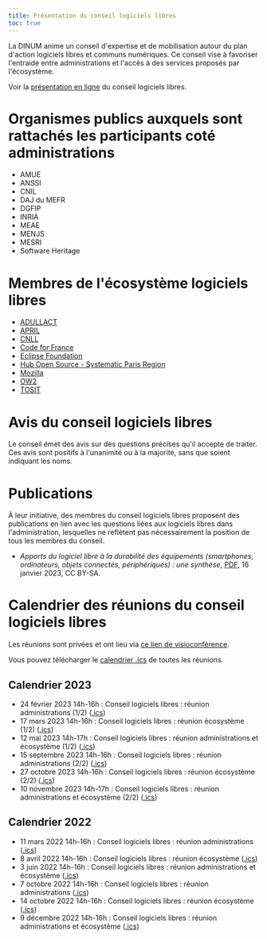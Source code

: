 ```yaml
---
title: Présentation du conseil logiciels libres
toc: true
---
```


La DINUM anime un conseil d'expertise et de mobilisation autour du plan d'action logiciels libres et communs numériques.  Ce conseil vise à favoriser l'entraide entre administrations et l'accès à des services proposés par l'écosystème.

Voir la [présentation en ligne](https://speakerdeck.com/bluehats/presentation-du-conseil-logiciels-libres-anime-par-la-dinum) du conseil logiciels libres.

# Organismes publics auxquels sont rattachés les participants coté administrations

- AMUE
- ANSSI
- CNIL
- DAJ du MEFR
- DGFIP
- INRIA
- MEAE
- MENJS
- MESRI
- Software Heritage

# Membres de l'écosystème logiciels libres

- [ADULLACT](https://adullact.org/)
- [APRIL](https://www.april.org/)
- [CNLL](https://cnll.fr/)
- [Code for France](https://codefor.fr/)
- [Eclipse Foundation](https://www.eclipse.org/org/foundation/)
- [Hub Open Source - Systematic Paris Region](https://systematic-paris-region.org/hubs-enjeux/hub-open-source/)
- [Mozilla](https://www.mozilla.org)
- [OW2](https://www.ow2.org)
- [TOSIT](https://tosit.fr)

# Avis du conseil logiciels libres

Le conseil émet des avis sur des questions précises qu'il accepte de
traiter.  Ces avis sont positifs à l'unanimité ou à la majorité, sans
que soient indiquant les noms.

# Publications

À leur initiative, des membres du conseil logiciels libres proposent
des publications en lien avec les questions liées aux logiciels libres
dans l'administration, lesquelles ne reflètent pas nécessairement la
position de tous les membres du conseil.

- *Apports du logiciel libre à la durabilité des équipements
  (smartphones, ordinateurs, objets connectés, périphériques) : une
  synthèse*, [PDF](docs/2023_01_RapportIndiceDurabilite.pdf), 16
  janvier 2023, CC BY-SA.

# Calendrier des réunions du conseil logiciels libres

Les réunions sont privées et ont lieu via [ce lien de visioconférence](https://webinaire.numerique.gouv.fr//meeting/signin/362/creator/369/hash/84c9902a44b481830388d5d69c808eb669da0a5b).

Vous pouvez télécharger le [calendrier .ics](https://git.sr.ht/~etalab/logiciels-libres/blob/master/evenements/rdv-conseil-logiciels-libres.ics) de toutes les réunions.

## Calendrier 2023

- 24 février 2023 14h-16h : Conseil logiciels libres : réunion administrations (1/2) ([.ics](https://git.sr.ht/~etalab/logiciels-libres/blob/master/evenements/conseil-logiciels-libres-2023-reunion-administrations-1.ics))
- 17 mars 2023 14h-16h : Conseil logiciels libres : réunion écosystème (1/2) ([.ics](https://git.sr.ht/~etalab/logiciels-libres/blob/master/evenements/conseil-logiciels-libres-2023-reunion-ecosysteme-1.ics))
- 12 mai 2023 14h-17h : Conseil logiciels libres : réunion administrations et écosystème (1/2) ([.ics](https://git.sr.ht/~etalab/logiciels-libres/blob/master/evenements/conseil-logiciels-libres-2023-reunion-administrations-ecosysteme-1.ics))
- 15 septembre 2023 14h-16h : Conseil logiciels libres : réunion administrations (2/2) ([.ics](https://git.sr.ht/~etalab/logiciels-libres/blob/master/evenements/conseil-logiciels-libres-2023-reunion-administrations-2.ics))
- 27 octobre 2023 14h-16h : Conseil logiciels libres : réunion écosystème (2/2) ([.ics](https://git.sr.ht/~etalab/logiciels-libres/blob/master/evenements/conseil-logiciels-libres-2023-reunion-ecosysteme-2.ics))
- 10 novembre 2023 14h-17h : Conseil logiciels libres : réunion administrations et écosystème (2/2) ([.ics](https://git.sr.ht/~etalab/logiciels-libres/blob/master/evenements/conseil-logiciels-libres-2023-reunion-administrations-ecosysteme-2.ics))

## Calendrier 2022

- 11 mars 2022 14h-16h : Conseil logiciels libres : réunion administrations ([.ics](https://git.sr.ht/~etalab/logiciels-libres/blob/master/evenements/conseil-logiciels-libres-reunion-administrations-1.ics))
- 8 avril 2022 14h-16h : Conseil logiciels libres : réunion écosystème ([.ics](https://git.sr.ht/~etalab/logiciels-libres/blob/master/evenements/conseil-logiciels-libres-reunion-ecosysteme-1.ics))
- 3 juin 2022 14h-16h : Conseil logiciels libres : réunion administrations et écosystème ([.ics](https://git.sr.ht/~etalab/logiciels-libres/blob/master/evenements/conseil-logiciels-libres-reunion-administrations-ecosysteme-1.ics))
- 7 octobre 2022 14h-16h : Conseil logiciels libres : réunion administrations ([.ics](https://git.sr.ht/~etalab/logiciels-libres/blob/master/evenements/conseil-logiciels-libres-reunion-administrations-2.ics))
- 14 octobre 2022 14h-16h : Conseil logiciels libres : réunion écosystème ([.ics](https://git.sr.ht/~etalab/logiciels-libres/blob/master/evenements/conseil-logiciels-libres-reunion-ecosysteme-2.ics))
- 9 décembre 2022 14h-16h : Conseil logiciels libres : réunion administrations et écosystème ([.ics](https://git.sr.ht/~etalab/logiciels-libres/blob/master/evenements/conseil-logiciels-libres-reunion-administrations-ecosysteme-2.ics))
